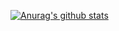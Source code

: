 [![Anurag's github stats](https://github-readme-stats.vercel.app/api?username=chrisng2008)](https://github.com/anuraghazra/github-readme-stats)
